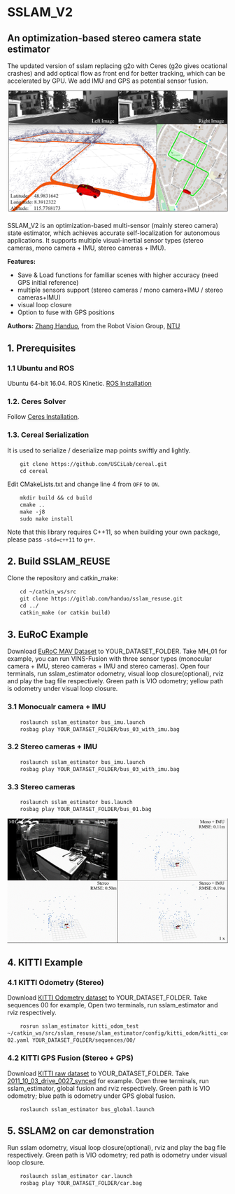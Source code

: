 # SSLAM_V2
## An optimization-based stereo camera state estimator

The updated version of sslam replacing g2o with Ceres (g2o gives ocational crashes) and add optical flow as front end for better tracking, which can be accelerated by GPU. We add IMU and GPS as potential sensor fusion.

![sslam intro](./support_files/image/kitti.png)

SSLAM_V2 is an optimization-based multi-sensor (mainly stereo camera) state estimator, which achieves accurate self-localization for autonomous applications.
It supports multiple visual-inertial sensor types (stereo cameras, mono camera + IMU, stereo cameras + IMU). 

**Features:**
- Save & Load functions for familiar scenes with higher accuracy (need GPS initial reference)
- multiple sensors support (stereo cameras / mono camera+IMU / stereo cameras+IMU)
- visual loop closure
- Option to fuse with GPS positions

**Authors:** [Zhang Handuo](http://zhanghanduo.github.io), from the Robot Vision Group, [NTU](https://www.ntu.edu.sg/Pages/home.aspx)

## 1. Prerequisites
### 1.1 **Ubuntu** and **ROS**
Ubuntu 64-bit 16.04.
ROS Kinetic. [ROS Installation](http://wiki.ros.org/ROS/Installation)

### 1.2. **Ceres Solver**
Follow [Ceres Installation](http://ceres-solver.org/installation.html).

### 1.3. **Cereal Serialization**
It is used to serialize / deserialize map points swiftly and lightly.
```
    git clone https://github.com/USCiLab/cereal.git
    cd cereal
```
Edit CMakeLists.txt and change line 4 from `OFF` to `ON`.
```
    mkdir build && cd build
    cmake ..
    make -j8
    sudo make install
```
Note that this library requires C++11, so when building your own package, please pass `-std=c++11` to `g++`.

## 2. Build SSLAM_REUSE
Clone the repository and catkin_make:
```
    cd ~/catkin_ws/src
    git clone https://gitlab.com/handuo/sslam_resuse.git
    cd ../
    catkin_make (or catkin build)
```

## 3. EuRoC Example
Download [EuRoC MAV Dataset](http://projects.asl.ethz.ch/datasets/doku.php?id=kmavvisualinertialdatasets) to YOUR_DATASET_FOLDER. Take MH_01 for example, you can run VINS-Fusion with three sensor types (monocular camera + IMU, stereo cameras + IMU and stereo cameras). 
Open four terminals, run sslam_estimator odometry, visual loop closure(optional), rviz and play the bag file respectively. 
Green path is VIO odometry; yellow path is odometry under visual loop closure.

### 3.1 Monocualr camera + IMU

```
    roslaunch sslam_estimator bus_imu.launch
    rosbag play YOUR_DATASET_FOLDER/bus_03_with_imu.bag
```

### 3.2 Stereo cameras + IMU

```
    roslaunch sslam_estimator bus_imu.launch
    rosbag play YOUR_DATASET_FOLDER/bus_03_with_imu.bag
```

### 3.3 Stereo cameras

```
    roslaunch sslam_estimator bus.launch
    rosbag play YOUR_DATASET_FOLDER/bus_01.bag
```
![euroc demo](./support_files/image/euroc.gif)

## 4. KITTI Example
### 4.1 KITTI Odometry (Stereo)
Download [KITTI Odometry dataset](http://www.cvlibs.net/datasets/kitti/eval_odometry.php) to YOUR_DATASET_FOLDER. Take sequences 00 for example,
Open two terminals, run sslam_estimator and rviz respectively. 
```
    rosrun sslam_estimator kitti_odom_test ~/catkin_ws/src/sslam_resuse/slam_estimator/config/kitti_odom/kitti_config00-02.yaml YOUR_DATASET_FOLDER/sequences/00/ 
```
### 4.2 KITTI GPS Fusion (Stereo + GPS)
Download [KITTI raw dataset](http://www.cvlibs.net/datasets/kitti/raw_data.php) to YOUR_DATASET_FOLDER. Take [2011_10_03_drive_0027_synced](https://s3.eu-central-1.amazonaws.com/avg-kitti/raw_data/2011_10_03_drive_0027/2011_10_03_drive_0027_sync.zip) for example.
Open three terminals, run sslam_estimator, global fusion and rviz respectively. 
Green path is VIO odometry; blue path is odometry under GPS global fusion.
```
    roslaunch sslam_estimator bus_global.launch
```

## 5. SSLAM2 on car demonstration
Run sslam odometry, visual loop closure(optional), rviz and play the bag file respectively. 
Green path is VIO odometry; red path is odometry under visual loop closure.
```
    roslaunch sslam_estimator car.launch
    rosbag play YOUR_DATASET_FOLDER/car.bag
```

